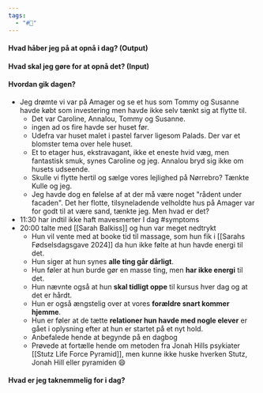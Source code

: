 ```yaml
---
tags:
  - "#📅"
---
```

#### Hvad håber jeg på at opnå i dag? (Output)


#### Hvad skal jeg gøre for at opnå det? (Input)


#### Hvordan gik dagen?

- Jeg drømte vi var på Amager og se et hus som Tommy og Susanne havde købt som investering men havde ikke selv tænkt sig at flytte til.
	- Det var Caroline,  Annalou,  Tommy og Susanne. 
	- ingen ad os fire havde ser huset før.
	- Udefra var huset malet i pastel farver ligesom Palads. Der var et blomster tema over hele huset.
	- Et to etager hus, ekstravagant, ikke et eneste hvid væg, men fantastisk smuk, synes Caroline og jeg. Annalou bryd sig ikke om husets udseende.
	- Skulle vi flytte hertil og sælge vores lejlighed på Nørrebro? Tænkte Kulle og jeg. 
	- Jeg havde dog en følelse af at der må være noget "rådent under facaden". Det her flotte, tilsyneladende velholdte hus på Amager var for godt til at være sand, tænkte jeg. Men hvad er det? 
-  11:30 har indtil ikke haft mavesmerter I dag #symptoms
-  20:00 talte med [[Sarah Balkiss]] og hun var meget nedtrykt 
	- Hun vil vente med at booke tid til massage, som hun fik i [[Sarahs Fødselsdagsgave 2024]] da hun ikke følte at hun havde energi til det.
	- Hun siger at hun synes **alle ting går dårligt**.
	- Hun føler at hun burde gør en masse ting, men **har ikke energi** til det.
	- Hun nævnte også at hun **skal tidligt oppe** til kursus hver dag og at det er hårdt.
	- Hun er også ængstelig over at vores **forældre snart kommer hjemme**.
	- Hun er føler at de tætte **relationer hun havde med nogle elever** er gået i oplysning efter at hun er startet på et nyt hold.  
	- Anbefalede hende at begynde på en dagbog
	- Prøvede at fortælle hende om metoden fra Jonah Hills psykiater [[Stutz Life Force Pyramid]], men kunne ikke huske hverken Stutz, Jonah Hill eller pyramiden 😄
#### Hvad er jeg taknemmelig for i dag? 